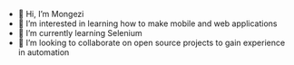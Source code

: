 - 👋 Hi, I’m Mongezi
- 👀 I’m interested in learning how to make mobile and web applications 
- 🌱 I’m currently learning Selenium 
- 💞️ I’m looking to collaborate on open source projects to gain experience in automation


<!---
emailnje/emailnje is a ✨ special ✨ repository because its `README.md` (this file) appears on your GitHub profile.
You can click the Preview link to take a look at your changes.
--->
